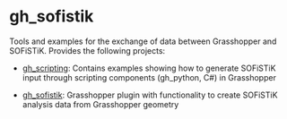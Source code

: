 # gh_sofistik
Tools and examples for the exchange of data between Grasshopper and SOFiSTiK. Provides the following projects:

* [gh_scripting](https://github.com/SOFiSTiK/gh_sofistik/tree/master/gh_scripting):
   Contains examples showing how to generate SOFiSTiK input through scripting components (gh_python, C#) in Grasshopper
   
* [gh_sofistik](https://github.com/SOFiSTiK/gh_sofistik/tree/master/gh_sofistik): 
   Grasshopper plugin with functionality to create SOFiSTiK analysis data from Grasshopper geometry
   


